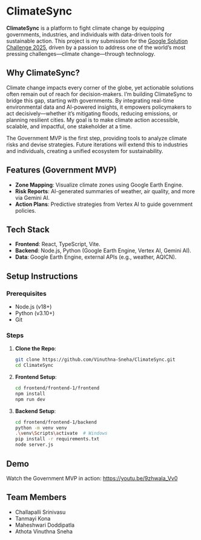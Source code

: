# ClimateSync

**ClimateSync** is a platform to fight climate change by equipping governments, industries, and individuals with data-driven tools for sustainable action. This project is my submission for the [Google Solution Challenge 2025](https://developers.google.com/community/gdsc-solution-challenge), driven by a passion to address one of the world’s most pressing challenges—climate change—through technology.

## Why ClimateSync?

Climate change impacts every corner of the globe, yet actionable solutions often remain out of reach for decision-makers. I’m building ClimateSync to bridge this gap, starting with governments. By integrating real-time environmental data and AI-powered insights, it empowers policymakers to act decisively—whether it’s mitigating floods, reducing emissions, or planning resilient cities. My goal is to make climate action accessible, scalable, and impactful, one stakeholder at a time.

The Government MVP is the first step, providing tools to analyze climate risks and devise strategies. Future iterations will extend this to industries and individuals, creating a unified ecosystem for sustainability.

## Features (Government MVP)
- **Zone Mapping**: Visualize climate zones using Google Earth Engine.
- **Risk Reports**: AI-generated summaries of weather, air quality, and more via Gemini AI.
- **Action Plans**: Predictive strategies from Vertex AI to guide government policies.

## Tech Stack
- **Frontend**: React, TypeScript, Vite.
- **Backend**: Node.js, Python (Google Earth Engine, Vertex AI, Gemini AI).
- **Data**: Google Earth Engine, external APIs (e.g., weather, AQICN).

## Setup Instructions

### Prerequisites
- Node.js (v18+)
- Python (v3.10+)
- Git

### Steps
1. **Clone the Repo**:
   ```bash
   git clone https://github.com/Vinuthna-Sneha/ClimateSync.git
   cd ClimateSync
2. **Frontend Setup**:
   ```bash
   cd frontend/frontend-1/frontend
   npm install
   npm run dev
3. **Backend Setup**:
   ```bash
   cd frontend/frontend-1/backend
   python -m venv venv
   .\venv\Scripts\activate  # Windows
   pip install -r requirements.txt
   node server.js

## Demo
Watch the Government MVP in action:
https://youtu.be/9zhwala_Vv0

## Team Members
- Challapalli Srinivasu
- Tanmayi Kona
- Maheshwari Doddipatla
- Athota Vinuthna Sneha
